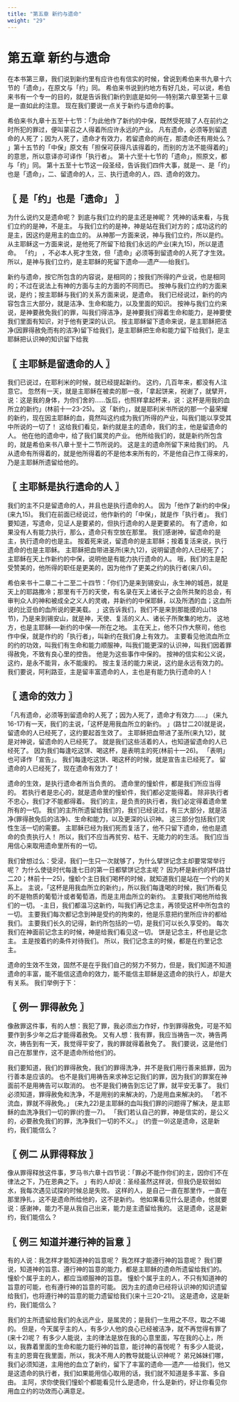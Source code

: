 ```yaml
---
title: "第五章 新约与遗命"
weight: "29"
---
```


# 第五章 新约与遗命


在本书第三章，我们说到新约里有应许也有信实的时候，曾说到希伯来书九章十六节的「遗命」，在原文与「约」同。
希伯来书说到约地方有好几处，可以说，希伯来书有一个专一的目的，就是告诉我们新约到底是如何──特别第六章至第十三章是一直如此的注意。
现在我们要说一点关于新约与遗命的事。

希伯来书九章十五至十七节：「为此他作了新约的中保，既然受死赎了人在前约之时所犯的罪过，便叫蒙召之人得着所应许永远的产业。
凡有遗命，必须等到留遗命的人死了；因为人死了，遗命才有效力，若留遗命的尚在，那遗命还有用处么？
」第十五节的「中保」原文有「担保可获得凡该得着的，而别的方法不能得着的」的意思，所以意译亦可译作「执行者」。
第十六至十七节的「遗命」，照原文，都与「约」同。
第十五至十七节这一段圣经，告诉我们四件大事，就是一、是「约」也是「遗命」，二、留遗命的人，三、执行遗命的人，四、遗命的效力。

## 〖 是「约」也是「遗命」 〗

为什么说约又是遗命呢？
到底与我们立约的是主还是神昵？
凭神的话来看，与我们立约的是神，不是主。
与我们立约的是神，神是站在我们对方的；成功这约的是主，因这约是用主的血立的。
从神那一方面来说，神与我们立约，所以是约。
从主耶稣这一方面来说，是他死了所留下给我们永远的产业(来九15)，所以是遗命。
「约」
，不必本人死才生效，但「遗命」必须等到留遗命的人死了才生效。
所以，是神与我们立约，是主耶稣的死留下遗命──遗产──绐我们。

新约与遗命，按它所包含的内容说，是相同的；按我们所得的产业说，也是相同的；不过在说法上有神的方面与主的方面的不同而已。
按神与我们立约的方面来说，是约；按主耶稣与我们的关系方面来说，是遗命。
我们已经说过，新约的内容包含三大部分，就是洁净、生命和能力，以及里面的知识。
按神与我们立约来说，是神要赦免我们的罪，叫我们得洁净，是神要我们得着生命和能力，是神要使我们里面有知识，对于他有更深的认识。
按主耶稣留下遗命来说，是主耶稣把洁净(因罪得赦免而有的洁净)留下给我们，是主耶稣把生命和能力留下给我们，是主耶稣把认识神的知识留下给我

## 〖 主耶稣是留遗命的人 〗

我们已说过，在耶利米的时候，就已经提起新约。
这约，几百年来，都没有人注意它。
忽然有一天，就是主耶稣在被卖的那一夜，「拿起饼来，祝谢了，就擘开，说：这是我的身体，为你们舍的……饭后，也照样拿起杯来，说：这杯是用我的血所立的新约」(林前十一23-25)。
这「新约」，就是耶利米书所说的那一个最荣耀的新约，现在因主耶稣的血，竟然叫这约成为我们所得的产业，叫我们能以享受其中所说的一切了！
这给我们看见，新约就是主的遗命，我们的主，他是留遗命的人。
他在他的遗命中，给了我们属灵的产业。
他所给我们的，就是新约所包含的，就是希伯来书八章十至十二节所说的。
这是主的遗命所留下来给我们的。
凡从遗命有所得着的，就是他所得着的不是他本来所有的，不是他自己作工得来的，乃是主耶稣所遗留给他的。

## 〖 主耶稣是执行遗命的人 〗

我们的主不只是留遗命的人，并且也是执行遗命的人。
因为「他作了新约的中保」(来九15)。
我们在前面已经说过，他作新约的「中保」，就是作「执行者」。
我们要知道，写遗命，见证人是要紧的，但执行遗命的人是更要紧的。
有了遗命，如果没有人有能力执行，那么，遗命只有空放在那里。
我们感谢神，留遗命的是主，执行遗命的也是主。
按着死来说，留遗命的是主耶稣；按着复活来说，执行遗命的也是主耶稣。
主耶稣把血带进圣所(来九12)，说明留遗命的人已经死了；主耶稣在天上作新约的中保，说明他是有能力执行遗命的人。
哦，我们的主是配受赞美的，他所得的职任是更美的，因为他作了更美之约的执行者(来八6)。

希伯来书十二章二十二至二十四节：「你们乃是来到锡安山，永生神的城邑，就是天上的耶路撒冷；那里有千万的天使，有名录在天上诸长子之会所共聚的总会，有审判众人的神和被成全之义人的灵魂，并新约的中保耶稣，以及所洒的血；这血所说的比亚伯的血所说的更美载。
」这告诉我们，我们不是来到那能摸的山(18节)，乃是来到锡安山，就是神，天使、复活的义人、诸长子所聚集的地方。
这地方，也是主耶稣──新约的中保──所在之地。
主在天上，他不只作大祭司，他也作中保，就是作约的「执行者」，叫新约在我们身上有效力。
主要看见他流血所立的约的功效，叫我们有生命和能力顺服神，叫我们能更深的认识神，叫我们因着罪得赦免，不致有良心里的控告。
他是为这些事作中保的。
按神的信实和公义说，这约，是永不能背，永不能废的。
按主复活的能力来说，这约是永远有效力的。
我们要说，阿利路亚，主是留丰富遗命的人，主也是有能力执行遗命的人！

## 〖 遗命的效力 〗

「凡有遗命，必须等到留遗命的人死了；因为人死了，遗命才有效力……」
(来九16-17)有一天，我们的主说，「这杯是用我血所立的新约。
」(路廿二20)就是说，留遗命的人已经死了，这约要起首生效了。
主耶稣把血带进了圣所(来九12)，就是对神说，留遗命的人已经死了。
就是我们这些活着的人，也知道留遗命的人已经死了。
因为我们每逢吃这饼、喝这杯，是表明主的死(林前十一26)。
「表明」
也可译作「宣告」。
我们每逢吃这饼、喝这杯的时候，就是宣告主已经死了。
留遗命的人已经死了，现在遗命有效力了！

遗命的生效，是执行遗命者所当负责的。
遗命里的憧蚧件，都是我们所应当得的。
若执行者是忠心的，就是遗命里的憧蚧件，我们都必定能得着。
除非执行者不忠心，我们才不能都得着。
我们的主，是负责的执行者，我们必定得着遗命里所有的一切。
我们的主所所遗留给我们的，我们已经说过，有三大部分，就是洁净(罪得赦免后的洁净)、生命和能力，以及更深的认识神。
这三部分包括我们灵性生活一切的需要。
主耶稣已经为我们死而复活了，他不只留下遗命，他也是遗命的负责执行人！
所以，我们不应当再贫穷、枯干、无能力的的生活。
我们应当用信心来取用遗命里所有的一切。

我们曾想过么：受浸，我们一生只一次就够了，为什么擘饼记念主却要常常举行呢？
为什么使徒时代每逢七日的第一日都擘饼记念主呢？
因为杯是新约的杯(路廿二20；林前十一25)，憧蚧个主日我们喝杯的时候，就知道我们是站在一个约的关系上。
主说，「这杯是用我血所立的新约」，所以我们每逢喝的时候，我们所看见的不是物质的葡萄汁或者葡萄酒，而是主用血所立的新约。
主要我们喝他所给我们的一切。
-主日，我们都温习这新约，叫我们再记念主，再领受这杯中所包含的一切。
主要我们每次都记念到神是受约的拘束的，他是乐意把约里所应许的都给我们。
主要我们长久的记得，新约所包括的一切，是我们可以长久享受的。
每次我们在神面前记念主的时候，神是给我们看见这一切。
饼是记念主，杯也是记念主。
主是按着约的条件对待我们。
所以，我们记念主的时候，都是在约里记念主。

遗命的生效不生效，固然不是在乎我们自己的努力不努力，但是，我们知道不知道遗命的丰富，能不能信这遗命的效力，能不能信主耶稣是这遗命的执行人，却是大有关系。
我们举例于下：

## 〖 例一 罪得赦免 〗

像赦罪这件事，有的人想：我犯了罪，我必须出力作好，作到罪得赦免，可是不知要作到多少年之后才能得着赦免。
又有人想：我有罪，我应当祷告一次，祷告两次，祷告到有一天，我觉得平安了，我的罪就得着赦免了。
我们要说，这是他们自己在那里作，这不是遗命所给他们的。

我们要知道，我们的罪得赦免，我们的罪得洗净，并不是我们用行善来抵罪，因为行善本是应该的。
也不是我们用祷告来求神忘记我们的罪，因为我们的罪案在神面前不是用祷告可以取消的。
也不是我们祷告到忘记了罪，就平安无事了。
我们必须知道，罪得赦免和洗净，不是用别的来解决的，乃是用血来解决的。
「若不流血，罪就不得赦免。」
(来九22)是主耶稣的血叫我们罪的问题得了解决，是主耶稣的血洗净我们一切的罪(约壹一7)。
「我们若认自己的罪，神是信实的，是公义的，必要赦免我们的罪，洗净我们一切的不义。」
(约壹一9)这是遗命，这是新约，我们能信么？

## 〖 例二 从罪得释放 〗

像从罪得释放这件事，罗马书六章十四节说：「罪必不能作你们的主，因你们不在律法之下，乃在恩典之下。
」有的人却说：圣经虽然这样说，但我仍是软弱如水，我每次遇见试探的时候总是失败。
这样的人，是自己一直在那里作，一直在那里挣扎，这不是遗命所给他的，这不是新约。
他如果看见什么是遗命，他就要说：感谢神，能力不是从我自己出来，能力是主遗留给我的。
这是遗命，这是新约，我们能信么？

## 〖 例三 知道并遵行神的旨意 〗

有的人说：我怎样才能知道神的旨意呢？
我怎样才能遵行神的旨意呢？
我们要说，知道神的旨意、遵行神的旨意的能力，都是主耶稣的遗命所遗留给我们的。
憧蚧个属乎主的人，都应当顺服神的旨意。
憧蚧个属乎主的人，不只有知道神的旨意的可能，也有遵行神的旨意的可能。
因为主的遗命已经将认识神的知识遗留给我们，也将遵行神的旨意的能力遗留给我们(来十三20-21)。
这是遗命，这是新约，我们能信么？

我们的主所遗留给我们的永远产业，是属灵的；是我们一生用之不尽，取之不竭的。
但是，今天属乎主的人，有多少人他的良心已经被洁净，就不再觉得有罪了(来十2)呢？
有多少人能说，主的律法是放在我的心意里面，写在我的心上，所以，我靠着里面的生命和能力能行神的旨意，能讨神的喜悦呢？
有多少人能说，有主的恩膏在我里面，所以，我决不用人的教导就能认识神呢？
弟兄姊妹们哪，我们必须知道，主用他的血立了新约，留下了丰富的遗命──遗产──给我们，他又是这遗命的执行者，我们如果能用信心取用的话，我们就不知道是多丰富、多自由。
主阿，求你使我们憧蚧个都能看见什么是遗命，什么是新约，好让你看见你用血立约的功效而心满意足。
